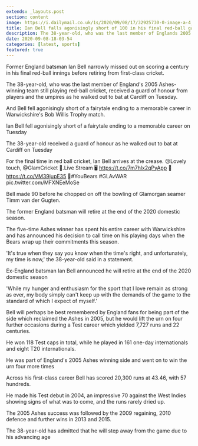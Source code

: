 ```yaml
---
extends: _layouts.post
section: content
image: https://i.dailymail.co.uk/1s/2020/09/08/17/32925730-0-image-a-4_1599582354009.jpg 
title: Ian Bell falls agonisingly short of 100 in his final red-ball game before retirement 
description: The 38-year-old, who was the last member of Englands 2005 Ashes-winning team still playing red-ball cricket, received a guard of honour from players and the umpires as he walked out to bat. 
date: 2020-09-08-18-03-54 
categories: [latest, sports] 
featured: true 
--- 
```

Former England batsman Ian Bell narrowly missed out on scoring a century in his final red-ball innings before retiring from first-class cricket.

The 38-year-old, who was the last member of England's 2005 Ashes-winning team still playing red-ball cricket, received a guard of honour from players and the umpires as he walked out to bat at Cardiff on Tuesday.

And Bell fell agonisingly short of a fairytale ending to a memorable career in Warwickshire's Bob Willis Trophy match.

Ian Bell fell agonisingly short of a fairytale ending to a memorable career on Tuesday

The 38-year-old received a guard of honour as he walked out to bat at Cardiff on Tuesday

For the final time in red ball cricket, Ian Bell arrives at the crease. 😢Lovely touch, @GlamCricket 👏.Live Stream 🖥 https://t.co/7m7hlx2qPyApp 📱 https://t.co/VM39jupE35 🐻#YouBears #GLAvWAR pic.twitter.com/MFXNEeMoSe

Bell made 90 before he chopped on off the bowling of Glamorgan seamer Timm van der Gugten.

The former England batsman will retire at the end of the 2020 domestic season.

The five-time Ashes winner has spent his entire career with Warwickshire and has announced his decision to call time on his playing days when the Bears wrap up their commitments this season.

'It's true when they say you know when the time's right, and unfortunately, my time is now,' the 38-year-old said in a statement.

Ex-England batsman Ian Bell announced he will retire at the end of the 2020 domestic season

'While my hunger and enthusiasm for the sport that I love remain as strong as ever, my body simply can't keep up with the demands of the game to the standard of which I expect of myself.'

Bell will perhaps be best remembered by England fans for being part of the side which reclaimed the Ashes in 2005, but he would lift the urn on four further occasions during a Test career which yielded 7,727 runs and 22 centuries.

He won 118 Test caps in total, while he played in 161 one-day internationals and eight T20 internationals.

He was part of England's 2005 Ashes winning side and went on to win the urn four more times

Across his first-class career Bell has scored 20,300 runs at 43.46, with 57 hundreds. 

He made his Test debut in 2004, an impressive 70 against the West Indies showing signs of what was to come, and the runs rarely dried up.

The 2005 Ashes success was followed by the 2009 regaining, 2010 defence and further wins in 2013 and 2015. 

The 38-year-old has admitted that he will step away from the game due to his advancing age

